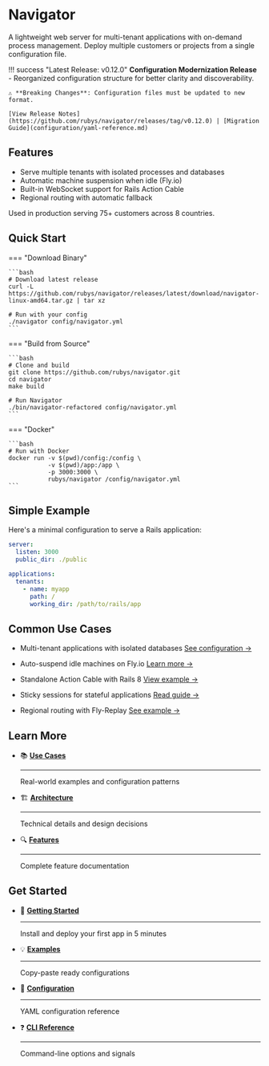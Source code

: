 # Navigator

A lightweight web server for multi-tenant applications with on-demand process management. Deploy multiple customers or projects from a single configuration file.

!!! success "Latest Release: v0.12.0"
    **Configuration Modernization Release** - Reorganized configuration structure for better clarity and discoverability.

    ⚠️ **Breaking Changes**: Configuration files must be updated to new format.

    [View Release Notes](https://github.com/rubys/navigator/releases/tag/v0.12.0) | [Migration Guide](configuration/yaml-reference.md)

## Features

- Serve multiple tenants with isolated processes and databases
- Automatic machine suspension when idle (Fly.io)
- Built-in WebSocket support for Rails Action Cable
- Regional routing with automatic fallback

Used in production serving 75+ customers across 8 countries.

## Quick Start

=== "Download Binary"

    ```bash
    # Download latest release
    curl -L https://github.com/rubys/navigator/releases/latest/download/navigator-linux-amd64.tar.gz | tar xz
    
    # Run with your config
    ./navigator config/navigator.yml
    ```

=== "Build from Source"

    ```bash
    # Clone and build
    git clone https://github.com/rubys/navigator.git
    cd navigator
    make build
    
    # Run Navigator
    ./bin/navigator-refactored config/navigator.yml
    ```

=== "Docker"

    ```bash
    # Run with Docker
    docker run -v $(pwd)/config:/config \
               -v $(pwd)/app:/app \
               -p 3000:3000 \
               rubys/navigator /config/navigator.yml
    ```

## Simple Example

Here's a minimal configuration to serve a Rails application:

```yaml title="config/navigator.yml"
server:
  listen: 3000
  public_dir: ./public

applications:
  tenants:
    - name: myapp
      path: /
      working_dir: /path/to/rails/app
```

## Common Use Cases

- Multi-tenant applications with isolated databases
  [See configuration →](use-cases.md#use-case-1-multi-tenant-and-monorepos)

- Auto-suspend idle machines on Fly.io
  [Learn more →](use-cases.md#use-case-2-machine-auto-suspend-flyio)

- Standalone Action Cable with Rails 8
  [View example →](use-cases.md#use-case-3-websocket-support)

- Sticky sessions for stateful applications
  [Read guide →](use-cases.md#use-case-4-sticky-sessions)

- Regional routing with Fly-Replay
  [See example →](use-cases.md#use-case-5-dynamic-routing-with-fly-replay)

## Learn More

<div class="grid cards" markdown>

-   :books: **[Use Cases](use-cases.md)**

    ---

    Real-world examples and configuration patterns

-   :building_construction: **[Architecture](architecture.md)**

    ---

    Technical details and design decisions

-   :mag: **[Features](features/index.md)**

    ---

    Complete feature documentation

</div>

## Get Started

<div class="grid cards" markdown>

-   :rocket: **[Getting Started](getting-started/index.md)**

    ---

    Install and deploy your first app in 5 minutes

-   :bulb: **[Examples](examples/index.md)**

    ---

    Copy-paste ready configurations

-   :wrench: **[Configuration](configuration/index.md)**

    ---

    YAML configuration reference

-   :question: **[CLI Reference](reference/index.md)**

    ---

    Command-line options and signals

</div>